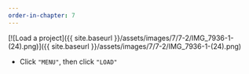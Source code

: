 ```yaml
---
order-in-chapter: 7
---
```


[![Load a project]({{ site.baseurl }}/assets/images/7/7-2/IMG_7936-1-(24).png)]({{
site.baseurl }}/assets/images/7/7-2/IMG_7936-1-(24).png)

- Click `"MENU"`, then click `"LOAD"`
